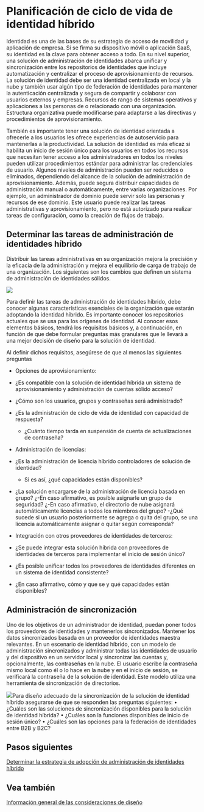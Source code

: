<properties
    pageTitle="Identidad de Azure Active Directory híbrido consideraciones de diseño: determinar las tareas de administración de identidades híbrido | Microsoft Azure"
    description="Con control de acceso condicional Azure Active Directory comprueba las condiciones específicas que elegir para autenticar al usuario y antes de permitir el acceso a la aplicación. Una vez que se cumplen las condiciones, el usuario autenticado y permite el acceso a la aplicación."
    documentationCenter=""
    services="active-directory"
    authors="billmath"
    manager="femila"
    editor=""/>

<tags
    ms.service="active-directory"
    ms.devlang="na"
    ms.topic="article"
    ms.tgt_pltfrm="na"
    ms.workload="identity" 
    ms.date="08/08/2016"
    ms.author="billmath"/>

# <a name="plan-for-hybrid-identity-lifecycle"></a>Planificación de ciclo de vida de identidad híbrido 

Identidad es una de las bases de su estrategia de acceso de movilidad y aplicación de empresa. Si se firma su dispositivo móvil o aplicación SaaS, su identidad es la clave para obtener acceso a todo. En su nivel superior, una solución de administración de identidades abarca unificar y sincronización entre los repositorios de identidades que incluye automatización y centralizar el proceso de aprovisionamiento de recursos. La solución de identidad debe ser una identidad centralizada en local y la nube y también usar algún tipo de federación de identidades para mantener la autenticación centralizada y segura de compartir y colaborar con usuarios externos y empresas. Recursos de rango de sistemas operativos y aplicaciones a las personas de o relacionado con una organización. Estructura organizativa puede modificarse para adaptarse a las directivas y procedimientos de aprovisionamiento.

También es importante tener una solución de identidad orientada a ofrecerle a los usuarios les ofrece experiencias de autoservicio para mantenerlas a la productividad. La solución de identidad es más eficaz si habilita un inicio de sesión único para los usuarios en todos los recursos que necesitan tener acceso a los administradores en todos los niveles pueden utilizar procedimientos estándar para administrar las credenciales de usuario. Algunos niveles de administración pueden ser reducidos o eliminados, dependiendo del alcance de la solución de administración de aprovisionamiento. Además, puede segura distribuir capacidades de administración manual o automáticamente, entre varias organizaciones. Por ejemplo, un administrador de dominio puede servir solo las personas y recursos de ese dominio. Este usuario puede realizar las tareas administrativas y aprovisionamiento, pero no está autorizado para realizar tareas de configuración, como la creación de flujos de trabajo.


## <a name="determine-hybrid-identity-management-tasks"></a>Determinar las tareas de administración de identidades híbrido
Distribuir las tareas administrativas en su organización mejora la precisión y la eficacia de la administración y mejora el equilibrio de carga de trabajo de una organización. Los siguientes son los cambios que definen un sistema de administración de identidades sólidos.

 ![](./media/hybrid-id-design-considerations/Identity_management_considerations.png)


Para definir las tareas de administración de identidades híbrido, debe conocer algunas características esenciales de la organización que estarán adoptando la identidad híbrido. Es importante conocer los repositorios actuales que se usa para los orígenes de identidad. Al conocer esos elementos básicos, tendrá los requisitos básicos y, a continuación, en función de que debe formular preguntas más granulares que le llevará a una mejor decisión de diseño para la solución de identidad.  

Al definir dichos requisitos, asegúrese de que al menos las siguientes preguntas

- Opciones de aprovisionamiento: 
 - ¿Es compatible con la solución de identidad híbrida un sistema de aprovisionamiento y administración de cuentas sólido acceso?
 - ¿Cómo son los usuarios, grupos y contraseñas será administrado?
 - ¿Es la administración de ciclo de vida de identidad con capacidad de respuesta? 
      - ¿Cuánto tiempo tarda en suspensión de cuenta de actualizaciones de contraseña?
      
- Administración de licencias: 
 - ¿Es la administración de licencia híbrido controladores de solución de identidad?
     - Si es así, ¿qué capacidades están disponibles?
- ¿La solución encargarse de la administración de licencia basada en grupo? 
      ¿-En caso afirmativo, es posible asignarle un grupo de seguridad? 
       ¿-En caso afirmativo, el directorio de nube asignará automáticamente licencias a todos los miembros del grupo? 
        -¿Qué sucede si un usuario posteriormente se agrega o quita del grupo, se una licencia automáticamente asignar o quitar según corresponda? 

- Integración con otros proveedores de identidades de terceros:
- ¿Se puede integrar esta solución híbrida con proveedores de identidades de terceros para implementar el inicio de sesión único?
- ¿Es posible unificar todos los proveedores de identidades diferentes en un sistema de identidad consistente?
- ¿En caso afirmativo, cómo y que se y qué capacidades están disponibles?

## <a name="synchronization-management"></a>Administración de sincronización
Uno de los objetivos de un administrador de identidad, puedan poner todos los proveedores de identidades y mantenerlos sincronizados. Mantener los datos sincronizados basada en un proveedor de identidades maestra relevantes. En un escenario de identidad híbrido, con un modelo de administración sincronizados y administrar todas las identidades de usuario y del dispositivo en un servidor local y sincronizar las cuentas y, opcionalmente, las contraseñas en la nube. El usuario escribe la contraseña mismo local como él o lo hace en la nube y en el inicio de sesión, se verificará la contraseña de la solución de identidad. Este modelo utiliza una herramienta de sincronización de directorios.
 
![](./media/hybrid-id-design-considerations/Directory_synchronization.png)Para diseño adecuado de la sincronización de la solución de identidad híbrido asegurarse de que se responden las preguntas siguientes: • ¿Cuáles son las soluciones de sincronización disponibles para la solución de identidad híbrida?
• ¿Cuáles son la funciones disponibles de inicio de sesión único?
• ¿Cuáles son las opciones para la federación de identidades entre B2B y B2C?

## <a name="next-steps"></a>Pasos siguientes
[Determinar la estrategia de adopción de administración de identidades híbrido](active-directory-hybrid-identity-design-considerations-lifecycle-adoption-strategy.md)


## <a name="see-also"></a>Vea también
[Información general de las consideraciones de diseño](active-directory-hybrid-identity-design-considerations-overview.md)

